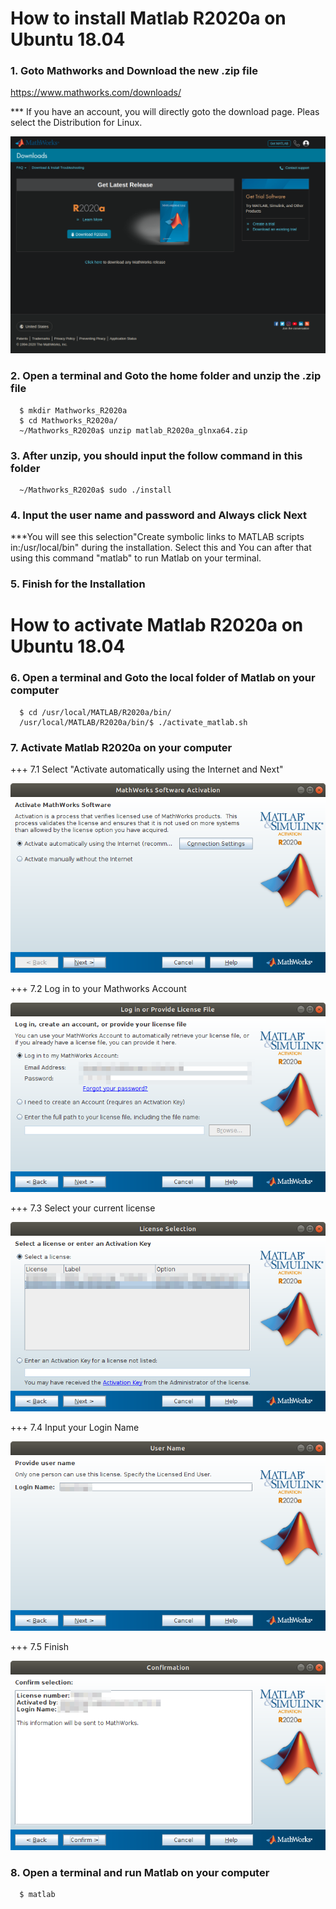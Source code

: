 # How to install Matlab R2020a on Ubuntu 18.04 #

### 1. Goto Mathworks and Download the new .zip file ###

https://www.mathworks.com/downloads/

 *** If you have an account, you will directly goto the download page. Pleas select the Distribution for Linux.
 
![](Pictures/Install_MatlabR2020a/1.png)

### 2. Open a terminal and Goto the home folder and unzip the .zip file ###

``` 
  $ mkdir Mathworks_R2020a
  $ cd Mathworks_R2020a/
  ~/Mathworks_R2020a$ unzip matlab_R2020a_glnxa64.zip
``` 

### 3. After unzip, you should input the follow command in this folder ###

``` 
  ~/Mathworks_R2020a$ sudo ./install
``` 

### 4. Input the user name and password and Always click Next ###

***You will see this selection"Create symbolic links to MATLAB scripts in:/usr/local/bin" during the installation.
   Select this and You can after that using this command "matlab" to run Matlab on your terminal.
   
 ### 5. Finish for the Installation ###
 
# How to activate Matlab R2020a on Ubuntu 18.04 #

### 6. Open a terminal and Goto the local folder of Matlab on your computer ###


``` 
  $ cd /usr/local/MATLAB/R2020a/bin/
  /usr/local/MATLAB/R2020a/bin/$ ./activate_matlab.sh
``` 

### 7. Activate Matlab R2020a on your computer ###

+++ 7.1 Select "Activate automatically using the Internet and Next"

![](Pictures/Install_MatlabR2020a/a_1.png)

+++ 7.2 Log in to your Mathworks Account

![](Pictures/Install_MatlabR2020a/a_2.png)

+++ 7.3 Select your current license

![](Pictures/Install_MatlabR2020a/a_3.png)

+++ 7.4 Input your Login Name

![](Pictures/Install_MatlabR2020a/a_4.png)

+++ 7.5 Finish

![](Pictures/Install_MatlabR2020a/a_5.png)

### 8. Open a terminal and run Matlab on your computer

``` 
  $ matlab
```

 
